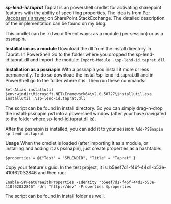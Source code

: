 ***sp-lend-id.taprat***
Taprat is an powershell cmdlet for activating sharepoint features with the ability of specifiing properties. 
The idea is from 
[Per Jacobsen's answer](http://sharepoint.stackexchange.com/questions/33416/activate-feature-in-powershell-and-specify-custom-properties/33418#33418) 
on SharePoint.StackExchange. The detailed description of the implementation can be found on my blog.

This cmdlet can be in two different ways: as a module (per session) or as a pssnapin.

**Installation as a module**
Download the dll from the install directory in Taprat. In PowerShell Go to the folder where you dropped the sp-lend-id.taprat.dll and import the module:
`Import-Module .\sp-lend-id.taprat.dll`

**Installation as a pssnapin**
With a pssnapin you install it more or less permanently. To do so download the install/sp-lend-id.taprat.dll and in PowerShell go to the folder where it is.
Then run these commands:

`Set-Alias installutil $env:windir\Microsoft.NET\Framework64\v2.0.50727\installutil.exe
installutil .\sp-lend-id.taprat.dll`

The script can be found in install directory. So you can simply drag-n-drop the install-pssnapin.ps1 into a powershell window 
(after your have navigated to the folder where sp-lend-id.taprat.dll is).

After the pssnapin is installed, you can add it to your session:
`Add-PSSnapin sp-lend-id.taprat`

**Usage**
When the cmdlet is loaded (after importing it as a module, or installing and adding it as pssnapin), just create properties as a hashtable:

`$properties = @{"Test" = "SPLENDID", "Title" = "Taprat" }`

Copy your feature's guid. In the test project, it is: b5eef7d1-f46f-44d1-b53e-410f62032846 and then run:

`Enable-SPFeatureWithProperties -Identity "b5eef7d1-f46f-44d1-b53e-410f62032846" -Url "http://dev" -Properties $properties` 

The script can be found in install folder as well.